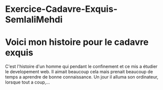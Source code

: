 # Exercice-Cadavre-Exquis-SemlaliMehdi
# Voici mon histoire pour le cadavre exquis

C'est l'histoire d'un homme qui pendant le confinement et ce mis a étudier le developement web.
Il aimait beaucoup cela mais prenait beaucoup de temps a aprendre de bonne connaissance.
Un jour il alluma son ordinateur, lorsque tout a coup,...

